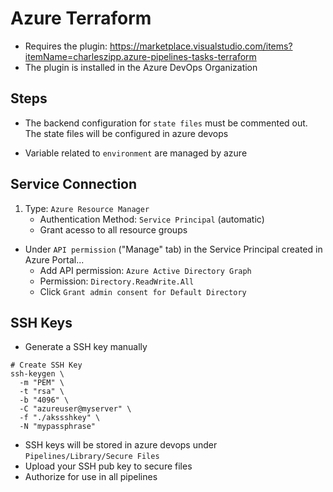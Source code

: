# Azure Terraform

- Requires the plugin: <https://marketplace.visualstudio.com/items?itemName=charleszipp.azure-pipelines-tasks-terraform>
- The plugin is installed in the Azure DevOps Organization

## Steps

- The backend configuration for `state files` must be commented out. The state files will be configured in azure devops

- Variable related to `environment` are managed by azure

## Service Connection

1. Type: `Azure Resource Manager`
   - Authentication Method: `Service Principal` (automatic)
   - Grant acesso to all resource groups

- Under `API permission` ("Manage" tab) in the Service Principal created in Azure Portal...
  - Add API permission: `Azure Active Directory Graph`
  - Permission: `Directory.ReadWrite.All`
  - Click `Grant admin consent for Default Directory`

## SSH Keys

- Generate a SSH key manually

```shell
# Create SSH Key
ssh-keygen \
  -m "PEM" \
  -t "rsa" \
  -b "4096" \
  -C "azureuser@myserver" \
  -f "./akssshkey" \
  -N "mypassphrase"
```

- SSH keys will be stored in azure devops under `Pipelines/Library/Secure Files`
- Upload your SSH pub key to secure files
- Authorize for use in all pipelines
